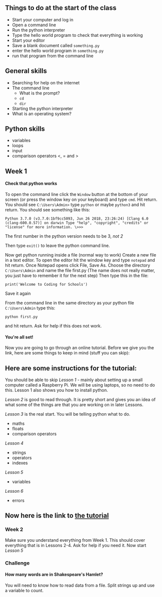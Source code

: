 ## Things to do at the start of the class
- Start your computer and log in
- Open a command line
- Run the python interpreter
- Type the hello world program to check that everything is working
- Start your editor
- Save a blank document called `something.py`
- enter the hello world program in `something.py`
- run that program from the command line

## General skills
- Searching for help on the internet
- The command line
  - What is the prompt?
  - `cd`
  - `dir`
- Starting the python interpreter
- What is an operating system?

## Python skills
- variables
- loops
- input
- comparison operators <, = and >


## Week 1

#### Check that python works
To open the command line click the `Window` button at the bottom of your screen (or press the window key on your keyboard) and type `cmd`. Hit return.
You should see `C:\Users\Admin>`
type `python` or maybe `python3` and hit return.
You should see something like this:

`Python 3.7.0 (v3.7.0:1bf9cc5093, Jun 26 2018, 23:26:24)
[Clang 6.0 (clang-600.0.57)] on darwin
Type "help", "copyright", "credits" or "license" for more information.
\>>>`

The first number in the python version needs to be 3, *not 2*

Then type
`exit()`
to leave the python command line.

Now get python running inside a file (normal way to work)
Create a new file in a text editor. To open the editor hit the window key and type `notepad` and hit return. Once Notepad opens click File, Save As. Choose the directory `C:\Users\Admin` and name the file first.py
(The name does not really matter, you just have to remember it for the next step)
Then type this in the file:

`print('Welcome to Coding for Schools')`

Save it again

From the command line in the same directory as your python file `C:\Users\Admin` type this:

`python first.py`

and hit return. Ask for help if this does not work.

#### You're all set!
Now you are going to go through an online tutorial. Before we give you the link, here are some things to keep in mind (stuff you can skip):

## Here are some instructions for the tutorial:
You should be able to skip *Lesson 1* - mainly about setting up a small computer called a Raspberry Pi. We will be using laptops, so no need to do this.
Lesson 1 also shows you how to install python.

*Lesson 2* is good to read through. It is pretty short and gives you an idea of what some of the things are that you are working on in later Lessons.

*Lesson 3* is the real start. You will be telling python what to do.
- maths
- floats
- comparison operators

*Lesson 4*
- strings
- operators
- indexes

*Lesson 5*
- variables

*Lesson 6*
- errors


## Now here is the link to [the tutorial](http://www.letslearnpython.com/learn/)


### Week 2
Make sure you understand everything from Week 1. This should cover everything that is in Lessons 2-4. Ask for help if you need it.
Now start *Lesson 5*




### Challenge
#### How many words are in Shakespeare's Hamlet?
You will need to know how to read data from a file. Split strings up and use a variable to count.
